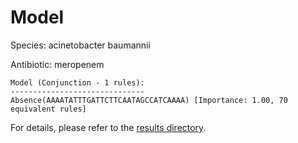 
# Model

Species: acinetobacter baumannii

Antibiotic: meropenem

```
Model (Conjunction - 1 rules):
------------------------------
Absence(AAAATATTTGATTCTTCAATAGCCATCAAAA) [Importance: 1.00, 70 equivalent rules]

```

For details, please refer to the [results directory](../../../../../results/scm_b/acinetobacter+baumannii/meropenem/repeat_9/).

